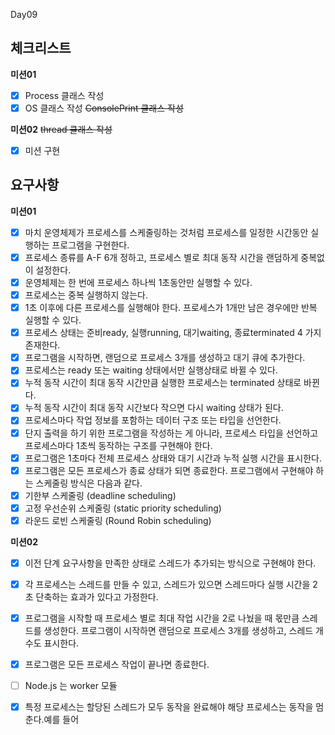Day09

## 체크리스트 ##

**미션01**
- [x] Process 클래스 작성
- [x] OS 클래스 작성
~~ConsolePrint 클래스 작성~~

**미션02**
~~thread 클래스 작성~~
- [x] 미션 구현

## 요구사항 ##

**미션01**

- [x] 마치 운영체제가 프로세스를 스케줄링하는 것처럼 프로세스를 일정한 시간동안 실행하는 프로그램을 구현한다.
- [x] 프로세스 종류를 A-F 6개 정하고, 프로세스 별로 최대 동작 시간을 랜덤하게 중복없이 설정한다.
- [x] 운영체제는 한 번에 프로세스 하나씩 1초동안만 실행할 수 있다.
- [x] 프로세스는 중복 실행하지 않는다.
- [x] 1초 이후에 다른 프로세스를 실행해야 한다. 프로세스가 1개만 남은 경우에만 반복 실행할 수 있다.
- [x] 프로세스 상태는 준비ready, 실행running, 대기waiting, 종료terminated 4 가지 존재한다.
- [x] 프로그램을 시작하면, 랜덤으로 프로세스 3개를 생성하고 대기 큐에 추가한다.
- [x] 프로세스는 ready 또는 waiting 상태에서만 실행상태로 바뀔 수 있다.
- [x] 누적 동작 시간이 최대 동작 시간만큼 실행한 프로세스는 terminated 상태로 바뀐다.
- [x] 누적 동작 시간이 최대 동작 시간보다 작으면 다시 waiting 상태가 된다.
- [x] 프로세스마다 작업 정보를 포함하는 데이터 구조 또는 타입을 선언한다.
- [x] 단지 출력을 하기 위한 프로그램을 작성하는 게 아니라, 프로세스 타입을 선언하고 프로세스마다 1초씩 동작하는 구조를 구현해야 한다.
- [x] 프로그램은 1초마다 전체 프로세스 상태와 대기 시간과 누적 실행 시간을 표시한다.
- [x] 프로그램은 모든 프로세스가 종료 상태가 되면 종료한다.
프로그램에서 구현해야 하는 스케줄링 방식은 다음과 같다.
- [x] 기한부 스케줄링 (deadline scheduling)
- [x] 고정 우선순위 스케줄링 (static priority scheduling)
- [x] 라운드 로빈 스케줄링 (Round Robin scheduling)

**미션02**

- [x] 이전 단계 요구사항을 만족한 상태로 스레드가 추가되는 방식으로 구현해야 한다.

- [x] 각 프로세스는 스레드를 만들 수 있고, 스레드가 있으면 스레드마다 실행 시간을 2초 단축하는 효과가 있다고 가정한다.

- [x] 프로그램을 시작할 때 프로세스 별로 최대 작업 시간을 2로 나눴을 때 몫만큼 스레드를 생성한다.
프로그램이 시작하면 랜덤으로 프로세스 3개를 생성하고, 스레드 개수도 표시한다.
- [x] 프로그램은 모든 프로세스 작업이 끝나면 종료한다.
- [ ] Node.js 는 worker 모듈
- [x] 특정 프로세스는 할당된 스레드가 모두 동작을 완료해야 해당 프로세스는 동작을 멈춘다.예를 들어 
